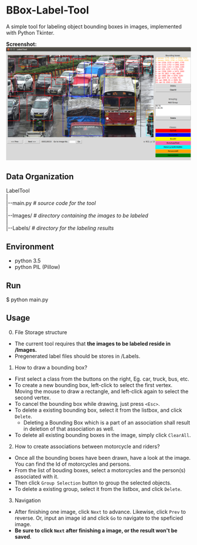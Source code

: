 BBox-Label-Tool
===============

A simple tool for labeling object bounding boxes in images, implemented with Python Tkinter.

**Screenshot:**
![Label Tool](./Screenshot.png)

Data Organization
-----------------
LabelTool  
|  
|--main.py   *# source code for the tool*  
|  
|--Images/   *# directory containing the images to be labeled*  
|  
|--Labels/   *# directory for the labeling results*   

Environment
----------
- python 3.5
- python PIL (Pillow)

Run
-------
$ python main.py

Usage
-----
0. File Storage structure 
 - The current tool requires that **the images to be labeled reside in /Images.**
 - Pregenerated label files should be stores in /Labels.
1. How to draw a bounding box? 
 - First select a class from the buttons on the right, Eg. car, truck, bus, etc.
 - To create a new bounding box, left-click to select the first vertex. Moving the mouse to draw a rectangle, and left-click again to select the second vertex.
 - To cancel the bounding box while drawing, just press `<Esc>`.
 - To delete a existing bounding box, select it from the listbox, and click `Delete`.
   - Deleting a Bounding Box which is a part of an association shall result in deletion of that association as well.
 - To delete all existing bounding boxes in the image, simply click `ClearAll`.
2. How to create associations between motorcycle and riders?
  - Once all the bounding boxes have been drawn, have a look at the image. You can find the Id of motorcycles and persons. 
  - From the list of bouding boxes, select a motorcycles and the person(s) associated with it.
  - Then click `Group Selection` button to group the selected objects.
  - To delete a existing group, select it from the listbox, and click `Delete`.
3. Navigation
  - After finishing one image, click `Next` to advance. Likewise, click `Prev` to reverse. Or, input an image id and click `Go` to navigate to the speficied image.
  - **Be sure to click `Next` after finishing a image, or the result won't be saved**. 
